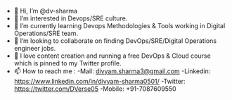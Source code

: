 - 👋 Hi, I’m @dv-sharma
- 👀 I’m interested in Devops/SRE culture.
- 🌱 I’m currently learning Devops Methodologies & Tools working in Digital Operations/SRE team.
- 💞️ I’m looking to collaborate on finding  DevOps/SRE/Digital Operations engineer jobs.
- 🎁 I love content creation and running a free DevOps & Cloud course which is pinned to my Twitter profile.
- 📫 How to reach me :
    -Mail: divyam.sharma3@gmail.com
    -Linkedin: https://www.linkedin.com/in/divyam-sharma0501/
    -Twitter: https://twitter.com/DVerse05
    -Mobile: +91-7087609550

<!---
dv-sharma/dv-sharma is a ✨ special ✨ repository because its `README.md` (this file) appears on your GitHub profile.
You can click the Preview link to take a look at your changes.
--->
